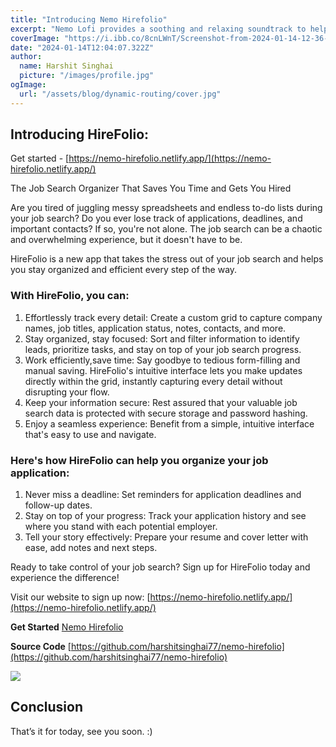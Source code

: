 ```yaml
---
title: "Introducing Nemo Hirefolio"
excerpt: "Nemo Lofi provides a soothing and relaxing soundtrack to help you focus and concentrate. Whether you're studying for an exam, working on a challenging project, or just need a break from the hustle and bustle of everyday life, the lofi music on Nemo will help to keep you calm and relaxed."
coverImage: "https://i.ibb.co/8cnLWnT/Screenshot-from-2024-01-14-12-36-24.png"
date: "2024-01-14T12:04:07.322Z"
author:
  name: Harshit Singhai
  picture: "/images/profile.jpg"
ogImage:
  url: "/assets/blog/dynamic-routing/cover.jpg"
---
```


## Introducing HireFolio:

Get started - [https://nemo-hirefolio.netlify.app/](https://nemo-hirefolio.netlify.app/)

The Job Search Organizer That Saves You Time and Gets You Hired

Are you tired of juggling messy spreadsheets and endless to-do lists during your job search? Do you ever lose track of applications, deadlines, and important contacts? If so, you're not alone. The job search can be a chaotic and overwhelming experience, but it doesn't have to be.

HireFolio is a new app that takes the stress out of your job search and helps you stay organized and efficient every step of the way.

### With HireFolio, you can:

1. Effortlessly track every detail: Create a custom grid to capture company names, job titles, application status, notes, contacts, and more.
2. Stay organized, stay focused: Sort and filter information to identify leads, prioritize tasks, and stay on top of your job search progress.
3. Work efficiently,save time: Say goodbye to tedious form-filling and manual saving. HireFolio's intuitive interface lets you make updates directly within the grid, instantly capturing every detail without disrupting your flow.
4. Keep your information secure: Rest assured that your valuable job search data is protected with secure storage and password hashing.
5. Enjoy a seamless experience: Benefit from a simple, intuitive interface that's easy to use and navigate.

### Here's how HireFolio can help you organize your job application:

1. Never miss a deadline: Set reminders for application deadlines and follow-up dates.
2. Stay on top of your progress: Track your application history and see where you stand with each potential employer.
3. Tell your story effectively: Prepare your resume and cover letter with ease, add notes and next steps.

Ready to take control of your job search? Sign up for HireFolio today and experience the difference!

Visit our website to sign up now:
[https://nemo-hirefolio.netlify.app/](https://nemo-hirefolio.netlify.app/)

**Get Started** [Nemo Hirefolio](https://nemo-hirefolio.netlify.app/)

**Source Code**
[https://github.com/harshitsinghai77/nemo-hirefolio](https://github.com/harshitsinghai77/nemo-hirefolio)

<img src='https://i.giphy.com/x58AS8I9DBRgA.webp' />

## Conclusion

That’s it for today, see you soon. :)

